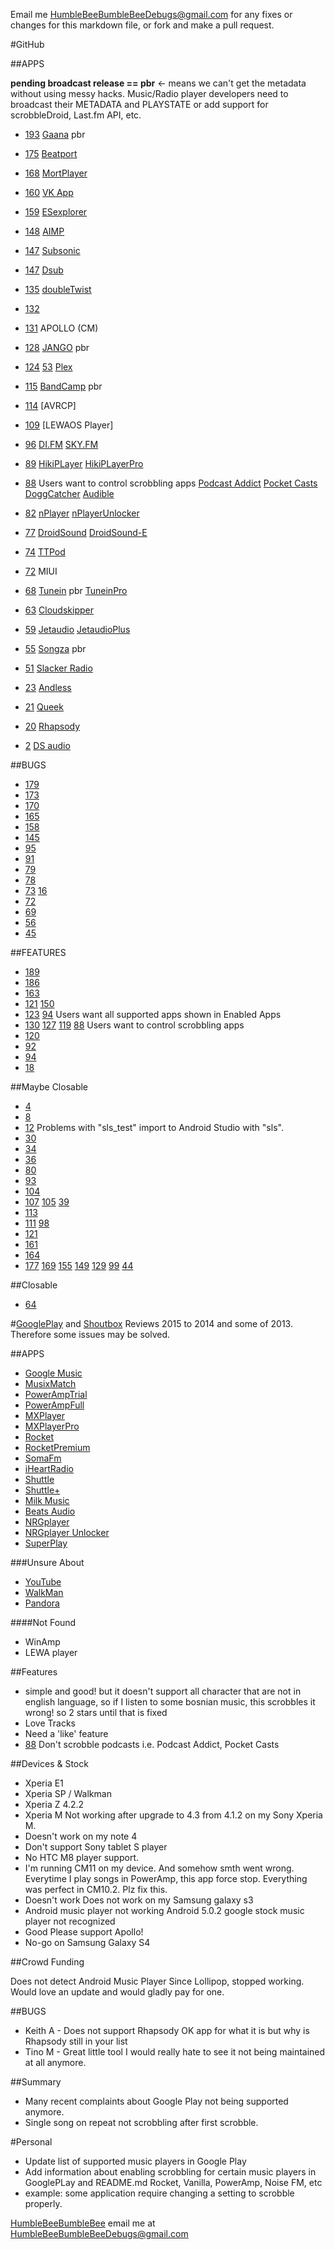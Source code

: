 Email me [HumbleBeeBumbleBeeDebugs@gmail.com](mailto:HumbleBeeBumbleBeeDebugs@gmail.com) for any fixes or changes for this markdown file, or fork and make a pull request.

#GitHub


##APPS

**pending broadcast release == pbr** <- means we can't get the metadata without using messy hacks. Music/Radio player developers need to broadcast their METADATA and PLAYSTATE or add support for scrobbleDroid, Last.fm API, etc.

* [193](https://github.com/tgwizard/sls/issues/193) [Gaana](https://play.google.com/store/apps/details?id=com.gaana) pbr
* [175](https://github.com/tgwizard/sls/issues/175)		  	[Beatport](https://play.google.com/store/apps/details?id=com.sfx.beatport)
* [168](https://github.com/tgwizard/sls/issues/168)		  	[MortPlayer](https://play.google.com/store/apps/details?id=de.stohelit.folderplayer)
* [160](https://github.com/tgwizard/sls/issues/160)		  	[VK App](https://play.google.com/store/apps/details?id=com.vkontakte.android)
* [159](https://github.com/tgwizard/sls/issues/159) 		[ESexplorer](https://play.google.com/store/apps/details?id=com.estrongs.android.pop)
* [148](https://github.com/tgwizard/sls/issues/148)		  	[AIMP](https://play.google.com/store/apps/details?id=com.aimp.player)
* [147](https://github.com/tgwizard/sls/issues/147)		  	[Subsonic](https://play.google.com/store/apps/details?id=net.sourceforge.subsonic.androidapp)
* [147](https://github.com/tgwizard/sls/issues/147)		  	[Dsub](https://play.google.com/store/apps/details?id=github.daneren2005.dsub)
* [135](https://github.com/tgwizard/sls/issues/135)			[doubleTwist](https://play.google.com/store/apps/details?id=com.doubleTwist.androidPlayer)
* [132](https://github.com/tgwizard/sls/issues/132)
* [131](https://github.com/tgwizard/sls/issues/131)			APOLLO (CM)
* [128](https://github.com/tgwizard/sls/issues/128)			[JANGO](https://play.google.com/store/apps/details?id=com.jangomobile.android) pbr
* [124](https://github.com/tgwizard/sls/issues/124) [53](https://github.com/tgwizard/sls/issues/53)		[Plex](https://play.google.com/store/apps/details?id=com.plexapp.android)
* [115](https://github.com/tgwizard/sls/issues/115)			[BandCamp](https://play.google.com/store/apps/details?id=com.bandcamp.android) pbr
* [114](https://github.com/tgwizard/sls/issues/114)			[AVRCP]
* [109](https://github.com/tgwizard/sls/issues/109)			[LEWAOS Player]
* [96](https://github.com/tgwizard/sls/issues/96)		  	[DI.FM](https://play.google.com/store/apps/details?id=com.audioaddict.di)
			[SKY.FM](https://play.google.com/store/apps/details?id=com.audioaddict.sky)
* [89](https://github.com/tgwizard/sls/issues/89)		[HikiPLayer](https://play.google.com/store/apps/details?id=com.kazufukurou.hikiplayer)
			[HikiPLayerPro](https://play.google.com/store/apps/details?id=com.kazufukurou.hikiplayer.pro)
* [88](https://github.com/tgwizard/sls/issues/88)		Users want to control scrobbling apps [Podcast Addict](https://play.google.com/store/apps/details?id=com.bambuna.podcastaddict) [Pocket Casts](https://play.google.com/store/apps/details?id=au.com.shiftyjelly.pocketcasts) [DoggCatcher](https://play.google.com/store/apps/details?id=com.snoggdoggler.android.applications.doggcatcher.v1_0) [Audible](https://play.google.com/store/apps/details?id=com.audible.application)

* [82](https://github.com/tgwizard/sls/issues/82)		[nPlayer](https://play.google.com/store/apps/details?id=com.n7mobile.nplayer)
			[nPlayerUnlocker](https://play.google.com/store/apps/details?id=com.n7mobile.nplayerunlocker)
* [77](https://github.com/tgwizard/sls/issues/77) 	   	[DroidSound](https://play.google.com/store/apps/details?id=com.ssb.droidsound)
			[DroidSound-E](https://play.google.com/store/apps/details?id=com.droidmjt.droidsounde)
* [74](https://github.com/tgwizard/sls/issues/74)		  	[TTPod](https://play.google.com/store/apps/details?id=com.sds.android.ttpod)	
* [72](https://github.com/tgwizard/sls/issues/72)			MIUI
* [68](https://github.com/tgwizard/sls/issues/68)			[Tunein](https://play.google.com/store/apps/details?id=tunein.player) pbr
			[TuneinPro](https://play.google.com/store/apps/details?id=radiotime.player)
* [63](https://github.com/tgwizard/sls/issues/63)			[Cloudskipper](https://play.google.com/store/apps/details?id=cloudtv.cloudskipper&hl=en)
* [59](https://github.com/tgwizard/sls/issues/59)			[Jetaudio](https://play.google.com/store/apps/details?id=com.jetappfactory.jetaudio)
			[JetaudioPlus](https://play.google.com/store/apps/details?id=com.jetappfactory.jetaudioplus)
* [55](https://github.com/tgwizard/sls/issues/55)			[Songza](https://play.google.com/store/apps/details?id=com.ad60.songza) pbr
* [51](https://github.com/tgwizard/sls/issues/51)			[Slacker Radio](https://play.google.com/store/apps/details?id=com.slacker.radio)
* [23](https://github.com/tgwizard/sls/issues/23)			[Andless](http://code.google.com/p/andless/)
* [21](https://github.com/tgwizard/sls/issues/21)			[Queek](https://play.google.com/store/apps/details?id=org.sais.queekhd)
* [20](https://github.com/tgwizard/sls/issues/20)			[Rhapsody](https://play.google.com/store/apps/details?id=com.rhapsody)
* [2](https://github.com/tgwizard/sls/issues/2)		[DS audio](https://play.google.com/store/apps/details?id=com.synology.DSaudio)

##BUGS

* [179](https://github.com/tgwizard/sls/issues/179)
* [173](https://github.com/tgwizard/sls/issues/173)
* [170](https://github.com/tgwizard/sls/issues/170)
* [165](https://github.com/tgwizard/sls/issues/165)
* [158](https://github.com/tgwizard/sls/issues/158)
* [145](https://github.com/tgwizard/sls/issues/145)
* [95](https://github.com/tgwizard/sls/issues/95)
* [91](https://github.com/tgwizard/sls/issues/91)
* [79](https://github.com/tgwizard/sls/issues/79)
* [78](https://github.com/tgwizard/sls/issues/78)
* [73](https://github.com/tgwizard/sls/issues/73) [16](https://github.com/tgwizard/sls/issues/16)
* [72](https://github.com/tqwizard/sls/issues/72)
* [69](https://github.com/tgwizard/sls/issues/69)
* [56](https://github.com/tgwizard/sls/issues/56)
* [45](https://github.com/tgwizard/sls/issues/45)


##FEATURES

* [189](https://github.com/tgwizard/sls/issues/189)
* [186](https://github.com/tgwizard/sls/issues/186) 
* [163](https://github.com/tgwizard/sls/issues/163)
* [121](https://github.com/tgwizard/sls/issues/121) [150](https://github.com/tgwizard/sls/issues/150)
* [123](https://github.com/tgwizard/sls/issues/123) [94](https://github.com/tgwizard/sls/issues/94) Users want all supported apps shown in Enabled Apps
* [130](https://github.com/tgwizard/sls/issues/130) [127](https://github.com/tgwizard/sls/issues/127) [119](https://github.com/tgwizard/sls/issues/119)  [88](https://github.com/tgwizard/sls/issues/88)		Users want to control scrobbling apps
* [120](https://github.com/tgwizard/sls/issues/120)
* [92](https://github.com/tgwizard/sls/issues/92)
* [94](https://github.com/tgwizard/sls/issues/94)
* [18](https://github.com/tgwizard/sls/issues/18)


##Maybe Closable	

* [4](https://github.com/tgwizard/sls/issues/4)
* [8](https://github.com/tgwizard/sls/issues/8)
* [12](https://github.com/tgwizard/sls/issues/12) Problems with "sls_test" import to Android Studio with "sls".
* [30](https://github.com/tgwizard/sls/issues/30)
* [34](https://github.com/tgwizard/sls/issues/34)
* [36](https://github.com/tgwizard/sls/issues/36)
* [80](https://github.com/tgwizard/sls/issues/80)
* [93](https://github.com/tgwizard/sls/issues/93)
* [104](https://github.com/tgwizard/sls/issues/104)
* [107](https://github.com/tgwizard/sls/issues/107) [105](https://github.com/tgwizard/sls/issues/105) [39](https://github.com/tgwizard/sls/issues/39)
* [113](https://github.com/tgwizard/sls/issues/113)
* [111](https://github.com/tgwizard/sls/issues/111) [98](https://github.com/tgwizard/sls/issues/98)
* [121](https://github.com/tgwizard/sls/issues/121)
* [161](https://github.com/tgwizard/sls/issues/161)
* [164](https://github.com/tgwizard/sls/issues/164)
* [177](https://github.com/tgwizard/sls/issues/177) [169](https://github.com/tgwizard/sls/issues/169) [155](https://github.com/tgwizard/sls/issues/155) [149](https://github.com/tgwizard/sls/issues/149) [129](https://github.com/tgwizard/sls/issues/129) [99](https://github.com/tgwizard/sls/issues/3) [44](https://github.com/tgwizard/sls/issues/44)


##Closable

* [64](https://github.com/tgwizard/sls/issues/64)



#[GooglePlay](https://play.google.com/store/apps/details?id=com.adam.aslfms) and [Shoutbox](http://www.last.fm/group/Simple+Last.fm+Scrobbler/shoutbox) Reviews 2015 to 2014 and some of 2013. Therefore some issues may be solved. 

##APPS

* [Google Music](https://play.google.com/store/apps/details?id=com.google.android.music)
* [MusixMatch](https://play.google.com/store/apps/details?id=com.musixmatch.android.lyrify)
* [PowerAmpTrial](https://play.google.com/store/apps/details?id=com.maxmpz.audioplayer)
* [PowerAmpFull](https://play.google.com/store/apps/details?id=com.maxmpz.audioplayer.unlock)		
* [MXPlayer](https://play.google.com/store/apps/details?id=com.mxtech.videoplayer.ad)
* [MXPlayerPro](https://play.google.com/store/apps/details?id=com.mxtech.videoplayer.pro)
* [Rocket](https://play.google.com/store/apps/details?id=com.jrtstudio.AnotherMusicPlayer)
* [RocketPremium](https://play.google.com/store/apps/details?id=com.jrtstudio.AnotherMusicPlayer.Unlocker)
* [SomaFm](https://play.google.com/store/apps/details?id=com.somafm)
* [iHeartRadio](https://play.google.com/store/apps/details?id=com.clearchannel.iheartradio.tv)
* [Shuttle](https://play.google.com/store/apps/details?id=another.music.player)
* [Shuttle+](https://play.google.com/store/apps/details?id=com.simplecity.amp_pro)
* [Milk Music](https://play.google.com/store/apps/details?id=com.samsung.mdl.radio)
* [Beats Audio](https://play.google.com/store/apps/details?id=com.beatsmusic.android.client)
* [NRGplayer](https://play.google.com/store/apps/details?id=com.mrgreensoft.nrg.player)
* [NRGplayer Unlocker](https://play.google.com/store/apps/details?id=com.mrgreensoft.nrg.player.unlocker)
* [SuperPlay](https://play.google.com/store/apps/details?id=fm.superplayer.jukebot)

###Unsure About

* [YouTube](https://play.google.com/store/apps/details?id=com.google.android.youtube)
* [WalkMan](https://play.google.com/store/apps/details?id=com.sonyericsson.music)
* [Pandora](https://play.google.com/store/apps/details?id=com.pandora.android.atv)

####Not Found

* WinAmp
* LEWA player


##Features

* simple and good! but it doesn't support all character that are not in english language, so if I listen to some bosnian music, this scrobbles it wrong! so 2 stars until that is fixed
* Love Tracks
* Need a 'like' feature
* [88](https://github.com/tgwizard/sls/issues/88)	Don't scrobble podcasts i.e. Podcast Addict, Pocket Casts



##Devices & Stock

* Xperia E1
* Xperia SP / Walkman
* Xperia Z 4.2.2
* Xperia M Not working after upgrade to 4.3 from 4.1.2 on my Sony Xperia M.
* Doesn't work on my note 4
* Don't support Sony tablet S player
* No HTC M8 player support.
* I'm running CM11 on my device. And somehow smth went wrong. Everytime I play songs in PowerAmp, this app force stop. Everything was perfect in CM10.2. Plz fix this. 
* Doesn't work Does not work on my Samsung galaxy s3 
* Android music player not working Android 5.0.2 google stock music player not recognized 
* Good Please support Apollo!
* No-go on Samsung Galaxy S4


##Crowd Funding

Does not detect Android Music Player Since Lollipop, stopped working. Would love an update and would gladly pay for one. 


##BUGS

* Keith A - Does not support Rhapsody OK app for what it is but why is Rhapsody still in your list 
* Tino M - Great little tool I would really hate to see it not being maintained at all anymore. 


##Summary

* Many recent complaints about Google Play not being supported anymore.
* Single song on repeat not scrobbling after first scrobble.



#Personal

* Update list of supported music players in Google Play
* Add information about enabling scrobbling for certain music players in GooglePLay and README.md Rocket, Vanilla, PowerAmp, Noise FM, etc
* example: some application require changing a setting to scrobble properly.

[HumbleBeeBumbleBee](https://github.com/HumbleBeeBumbleBee) email me at [HumbleBeeBumbleBeeDebugs@gmail.com](mailto:HumbleBeeBumbleBeeDebugs@gmail.com)
